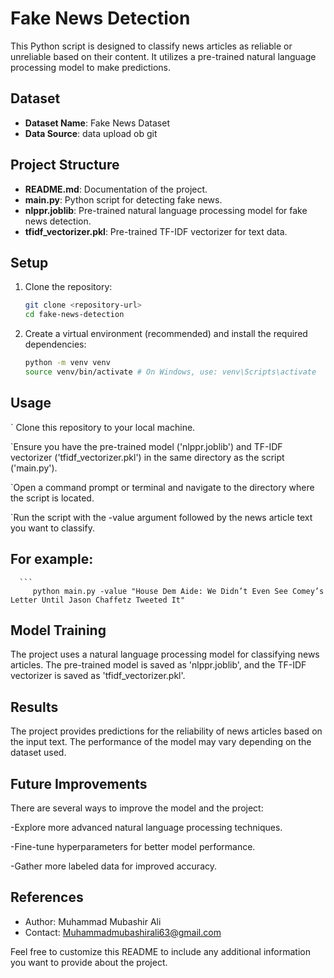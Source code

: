 # Fake News Detection

This Python script is designed to classify news articles as reliable or unreliable based on their content. It utilizes a pre-trained natural language processing model to make predictions.

## Dataset

- **Dataset Name**: Fake News Dataset
- **Data Source**: data upload ob git

## Project Structure

- **README.md**: Documentation of the project.
- **main.py**: Python script for detecting fake news.
- **nlppr.joblib**: Pre-trained natural language processing model for fake news detection.
- **tfidf_vectorizer.pkl**: Pre-trained TF-IDF vectorizer for text data.

## Setup

1. Clone the repository:
   ```bash
   git clone <repository-url>
   cd fake-news-detection

2. Create a virtual environment (recommended) and install the required dependencies:
   ```bash
   python -m venv venv
   source venv/bin/activate # On Windows, use: venv\Scripts\activate

## Usage
` Clone this repository to your local machine.

`Ensure you have the pre-trained model ('nlppr.joblib') and TF-IDF vectorizer ('tfidf_vectorizer.pkl') in the same directory as the script ('main.py').

`Open a command prompt or terminal and navigate to the directory where the script is located.

`Run the script with the -value argument followed by the news article text you want to classify.

## For example:
      ```
         python main.py -value "House Dem Aide: We Didn’t Even See Comey’s Letter Until Jason Chaffetz Tweeted It"

## Model Training
The project uses a natural language processing model for classifying news articles. The pre-trained model is saved as 'nlppr.joblib', and the TF-IDF vectorizer is saved as 'tfidf_vectorizer.pkl'.

## Results
The project provides predictions for the reliability of news articles based on the input text. The performance of the model may vary depending on the dataset used.

## Future Improvements
There are several ways to improve the model and the project:

-Explore more advanced natural language processing techniques.

-Fine-tune hyperparameters for better model performance.

-Gather more labeled data for improved accuracy.
## References

- Author: Muhammad Mubashir Ali
- Contact: Muhammadmubashirali63@gmail.com

Feel free to customize this README to include any additional information you want to provide about the project.
